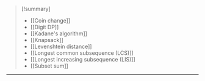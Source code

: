 > [!summary] 
> - [[Coin change]]
> - [[Digit DP]]
> - [[Kadane's algorithm]]
> - [[Knapsack]]
> - [[Levenshtein distance]]
> - [[Longest common subsequence (LCS)]]
> - [[Longest increasing subsequence (LIS)]]
> - [[Subset sum]]

---